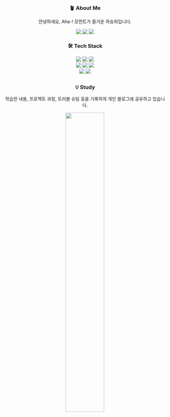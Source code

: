 <h3 align="center"> 🪴 About Me </h3>
<p align="center"> 안녕하세요, Aha-! 모먼트가 즐거운 하승희입니다. </p>

<p align="center">
<a href="https://ariul123@gmail.com" target="_blank"><img src="https://img.shields.io/badge/Gmail-F06B66?style=Gmail&logo=Gmail&logoColor=white"/></a>
<a href="https://velog.io/@ariul-dev" target="_blank"><img src="https://img.shields.io/badge/Tech Blog-20C997?style=Velog&logo=Velog&logoColor=white"/></a>
<a href="https://www.notion.so/309f4565afbe441aaec3b7d2f93e43f0" target="_blank"><img src="https://img.shields.io/badge/Portfolio-01B4E4?style=Notion&logo=Notion&logoColor=white"/></a>

<h3 align="center"> 🛠️ Tech Stack </h3>
<div align="center">
<img src="https://img.shields.io/badge/SQL-4479A1?style=SQL&logo=MSSQL&logoColor=white"/>
<img src ="https://img.shields.io/badge/Python-3776AB?style=Python&logoColor=white"/>
<img src="https://img.shields.io/badge/Java-007396?style=Java&logo=Java&logoColor=white"/> 
</div>
<div align="center">
<img src="https://img.shields.io/badge/Elasticsearch-005571?style=flat&logo=Elasticsearch&logoColor=white"/>
<img src="https://img.shields.io/badge/Logstash-005571?style=flat&logo=Logstash&logoColor=white"/> 
<img src="https://img.shields.io/badge/Kibana-005571?style=flat&logo=Kibana&logoColor=white"/>
</div>
<div align="center">
<img src="https://img.shields.io/badge/SpringBoot-6DB33F?style=SpringBoot&logo=SpringBoot&logoColor=white"/>
<img src="https://img.shields.io/badge/Amazon AWS-232F3E?style=Amazon AWS&logo=Amazon AWS&logoColor=white"/> 
</div>
<h2></h2>
<h3 align="center"> 💡 Study </h3>
<p align="center"> 학습한 내용, 프로젝트 과정, 트러블 슈팅 등을 기록하여 개인 블로그에 공유하고 있습니다. </p>
<div align='center'>
  <img width="49%" src="https://velog-readme-stats.vercel.app/api?name=ariul-dev&color=white">
</div>
